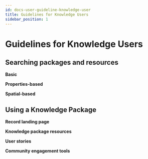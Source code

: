 ```yaml
---
id: docs-user-guideline-knowledge-user
title: Guidelines for Knowledge Users
sidebar_position: 1
---
```


# Guidelines for Knowledge Users

## Searching packages and resources

**Basic**

**Properties-based**

**Spatial-based**

## Using a Knowledge Package

**Record landing page**

**Knowledge package resources**

**User stories**

**Community engagement tools**
